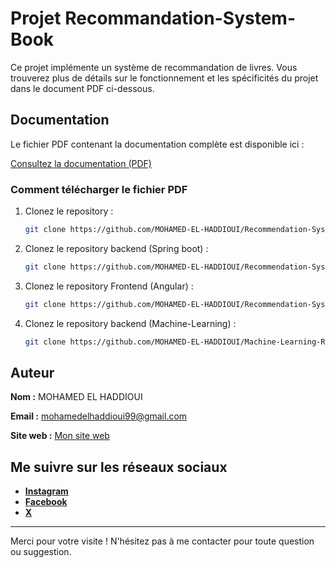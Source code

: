 # Projet Recommandation-System-Book

Ce projet implémente un système de recommandation de livres. Vous trouverez plus de détails sur le fonctionnement et les spécificités du projet dans le document PDF ci-dessous.

## Documentation

Le fichier PDF contenant la documentation complète est disponible ici :

[Consultez la documentation (PDF)]([lien_vers_ton_fichier_pdf](https://github.com/MOHAMED-EL-HADDIOUI/Recommendation-System-Book/blob/main/Architecture%20de%20projet.pdf))

### Comment télécharger le fichier PDF

1. Clonez le repository :
   ```bash
   git clone https://github.com/MOHAMED-EL-HADDIOUI/Recommendation-System-Book.git
   ```
2. Clonez le repository backend (Spring boot) :
   ```bash
   git clone https://github.com/MOHAMED-EL-HADDIOUI/Recommendation-System-Book.git
   ```
3. Clonez le repository Frontend (Angular) :
   ```bash
   git clone https://github.com/MOHAMED-EL-HADDIOUI/Recommendation-System-Book-Frontend.git
   ```
4. Clonez le repository backend (Machine-Learning) :
   ```bash
   git clone https://github.com/MOHAMED-EL-HADDIOUI/Machine-Learning-Recommendation-System-Book.git
   ```
## Auteur

**Nom :** MOHAMED EL HADDIOUI

**Email :** mohamedelhaddioui99@gmail.com

**Site web :** [Mon site web]([https://www.monsite.com](https://mohamedelhaddioui.netlify.app/))

## Me suivre sur les réseaux sociaux

- **[Instagram]([https://www.instagram.com/toncompteinstagram](https://www.instagram.com/mohamed_el_haddioui_99/))**
- **[Facebook]([https://www.facebook.com/toncomptefacebook](https://www.facebook.com/mohamed.elhaddioui99/))**
- **[X]([https://www.twitter.com/toncomptetwitter](https://x.com/MOHAMED12131999))**

---

Merci pour votre visite ! N'hésitez pas à me contacter pour toute question ou suggestion.
